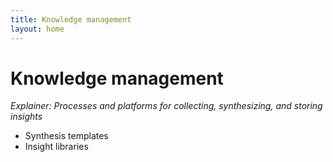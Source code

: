 ```yaml
---
title: Knowledge management
layout: home
---
```


# Knowledge management 
_Explainer: Processes and platforms for collecting, synthesizing, and storing insights_
* Synthesis templates 
* Insight libraries 
